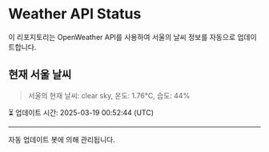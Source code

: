 
# Weather API Status

이 리포지토리는 OpenWeather API를 사용하여 서울의 날씨 정보를 자동으로 업데이트합니다.

## 현재 서울 날씨
> 서울의 현재 날씨: clear sky, 온도: 1.76°C, 습도: 44%

⏳ 업데이트 시간: 2025-03-19 00:52:44 (UTC)

---
자동 업데이트 봇에 의해 관리됩니다.
